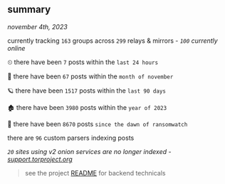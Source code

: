 
## summary
_november 4th, 2023_

currently tracking `163` groups across `299` relays & mirrors - _`100` currently online_

⏲ there have been `7` posts within the `last 24 hours`

🦈 there have been `67` posts within the `month of november`

🪐 there have been `1517` posts within the `last 90 days`

🏚 there have been `3980` posts within the `year of 2023`

🦕 there have been `8670` posts `since the dawn of ransomwatch`

there are `96` custom parsers indexing posts

_`20` sites using v2 onion services are no longer indexed - [support.torproject.org](https://support.torproject.org/onionservices/v2-deprecation/)_

> see the project [README](https://github.com/joshhighet/ransomwatch#ransomwatch--) for backend technicals
